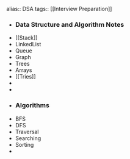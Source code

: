 alias:: DSA
tags:: [[Interview Preparation]]

- ### Data Structure and Algorithm Notes
- [[Stack]]
- LinkedList
- Queue
- Graph
- Trees
- Arrays
- [[Tries]]
-
-
- ### Algorithms
- BFS
- DFS
- Traversal
- Searching
- Sorting
-